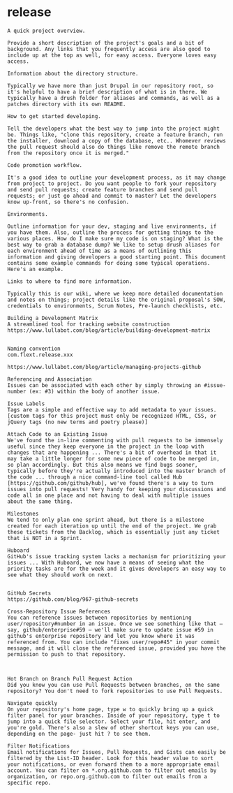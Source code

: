 release
=======

    A quick project overview.

    Provide a short description of the project's goals and a bit of background. Any links that you frequently access are also good to include up at the top as well, for easy access. Everyone loves easy access.

    Information about the directory structure.

    Typically we have more than just Drupal in our repository root, so it's helpful to have a brief description of what is in there. We typically have a drush folder for aliases and commands, as well as a patches directory with its own README.

    How to get started developing.

    Tell the developers what the best way to jump into the project might be. Things like, "clone this repository, create a feature branch, run the installer, download a copy of the database, etc.. Whomever reviews the pull request should also do things like remove the remote branch from the repository once it is merged."

    Code promotion workflow.

    It's a good idea to outline your development process, as it may change from project to project. Do you want people to fork your repository and send pull requests; create feature branches and send pull requests; or just go ahead and commit to master? Let the developers know up-front, so there's no confusion.

    Environments.

    Outline information for your dev, staging and live environments, if you have them. Also, outline the process for getting things to the various places. How do I make sure my code is on staging? What is the best way to grab a database dump? We like to setup drush aliases for each environment ahead of time as a means of outlining this information and giving developers a good starting point. This document contains some example commands for doing some typical operations. Here's an example.

    Links to where to find more information.

    Typically this is our wiki, where we keep more detailed documentation and notes on things; project details like the original proposal's SOW, credentials to environments, Scrum Notes, Pre-launch checklists, etc.
    
    Building a Development Matrix
    A streamlined tool for tracking website construction
    https://www.lullabot.com/blog/article/building-development-matrix

    
    Naming convention
    com.flext.release.xxx
    
    https://www.lullabot.com/blog/article/managing-projects-github
    
    Referencing and Association
    Issues can be associated with each other by simply throwing an #issue-number (ex: #3) within the body of another issue. 
    
    Issue Labels
    Tags are a simple and effective way to add metadata to your issues. [custom tags for this project must only be recognized HTML, CSS, or jQuery tags (no new terms and poetry please)]
    
    Attach Code to an Existing Issue
    We've found the in-line commenting with pull requests to be immensely useful since they keep everyone in the project in the loop with changes that are happening ... There's a bit of overhead in that it may take a little longer for some new piece of code to be merged in, so plan accordingly. But this also means we find bugs sooner, typically before they're actually introduced into the master branch of the code ... through a nice command-line tool called Hub [https://github.com/github/hub], we've found there's a way to turn issues into pull requests! Very handy for keeping your discussions and code all in one place and not having to deal with multiple issues about the same thing.
    
    Milestones
    We tend to only plan one sprint ahead, but there is a milestone created for each iteration up until the end of the project. We grab these tickets from the Backlog, which is essentially just any ticket that is NOT in a Sprint.
    
    Huboard
    GitHub's issue tracking system lacks a mechanism for prioritizing your issues ... With Huboard, we now have a means of seeing what the priority tasks are for the week and it gives developers an easy way to see what they should work on next.

    
    GitHub Secrets
    https://github.com/blog/967-github-secrets
    
    Cross-Repository Issue References
    You can reference issues between repositories by mentioning user/repository#number in an issue. Once we see something like that — say, github/enterprise#59 — we'll make sure to update issue #59 in github's enterprise repository and let you know where it was referenced from. You can include "fixes user/repo#45" in your commit message, and it will close the referenced issue, provided you have the permission to push to that repository.
    


    Hot Branch on Branch Pull Request Action
    Did you know you can use Pull Requests between branches, on the same repository? You don't need to fork repositories to use Pull Requests.
    
    Navigate quickly
    On your repository's home page, type w to quickly bring up a quick filter panel for your branches. Inside of your repository, type t to jump into a quick file selector. Select your file, hit enter, and you're gold. There's also a slew of other shortcut keys you can use, depending on the page- just hit ? to see them.
    
    Filter Notifications
    Email notifications for Issues, Pull Requests, and Gists can easily be filtered by the List-ID header. Look for this header value to sort your notifications, or even forward them to a more appropriate email account. You can filter on *.org.github.com to filter out emails by organization, or repo.org.github.com to filter out emails from a specific repo.
    

